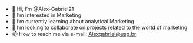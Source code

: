 - 👋 Hi, I’m @Alex-Gabriel21
- 👀 I’m interested in Marketing 
- 🌱 I’m currently learning about analytical Marketing 
- 💞️ I’m looking to collaborate on projects related to the world of marketing 
- 📫 How to reach me via e-mail: Alexgabriel@usp.br 

<!---
Alex-Gabriel21/Alex-Gabriel21 is a ✨ special ✨ repository because its `README.md` (this file) appears on your GitHub profile.
You can click the Preview link to take a look at your changes.
--->
